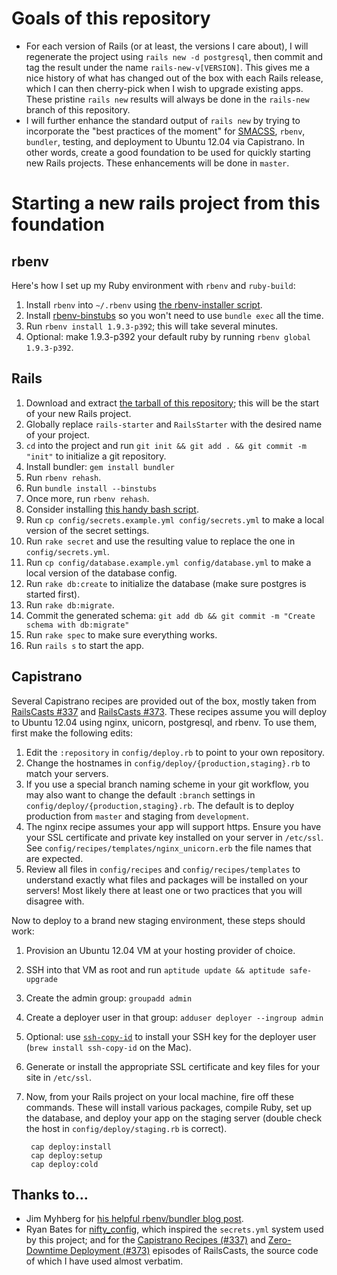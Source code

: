 # Goals of this repository

* For each version of Rails (or at least, the versions I care about), I will regenerate the project using `rails new -d postgresql`, then commit and tag the result under the name `rails-new-v[VERSION]`. This gives me a nice history of what has changed out of the box with each Rails release, which I can then cherry-pick when I wish to upgrade existing apps. These pristine `rails new` results will always be done in the `rails-new` branch of this repository.
* I will further enhance the standard output of `rails new` by trying to incorporate the "best practices of the moment" for [SMACSS](http://smacss.com/), `rbenv`, `bundler`, testing, and deployment to Ubuntu 12.04 via Capistrano. In other words, create a good foundation to be used for quickly starting new Rails projects. These enhancements will be done in `master`.

# Starting a new rails project from this foundation

## rbenv

Here's how I set up my Ruby environment with `rbenv` and `ruby-build`:

1. Install `rbenv` into `~/.rbenv` using [the rbenv-installer script][rbenv-installer].
2. Install [rbenv-binstubs][] so you won't need to use `bundle exec` all the time.
3. Run `rbenv install 1.9.3-p392`; this will take several minutes.
4. Optional: make 1.9.3-p392 your default ruby by running `rbenv global 1.9.3-p392`.

## Rails

1. Download and extract [the tarball of this repository][tarball]; this will be the start of your new Rails project.
1. Globally replace `rails-starter` and `RailsStarter` with the desired name of your project.
1. `cd` into the project and run `git init && git add . && git commit -m "init"` to initialize a git repository.
2. Install bundler: `gem install bundler`
3. Run `rbenv rehash`.
4. Run `bundle install --binstubs`
5. Once more, run `rbenv rehash`.
6. Consider installing [this handy bash script][r].
7. Run `cp config/secrets.example.yml config/secrets.yml` to make a local version of the secret settings.
7. Run `rake secret` and use the resulting value to replace the one in `config/secrets.yml`.
8. Run `cp config/database.example.yml config/database.yml` to make a local version of the database config.
8. Run `rake db:create` to initialize the database (make sure postgres is started first).
9. Run `rake db:migrate`.
10. Commit the generated schema: `git add db && git commit -m "Create schema with db:migrate"`
10. Run `rake spec` to make sure everything works.
11. Run `rails s` to start the app.

## Capistrano

Several Capistrano recipes are provided out of the box, mostly taken from [RailsCasts #337][cast337] and [RailsCasts #373][cast373]. These recipes assume you will deploy to Ubuntu 12.04 using nginx, unicorn, postgresql, and rbenv. To use them, first make the following edits:

1. Edit the `:repository` in `config/deploy.rb` to point to your own repository.
2. Change the hostnames in `config/deploy/{production,staging}.rb` to match your servers.
3. If you use a special branch naming scheme in your git workflow, you may also want to change the default `:branch` settings in `config/deploy/{production,staging}.rb`. The default is to deploy production from `master` and staging from `development`.
4. The nginx recipe assumes your app will support https. Ensure you have your SSL certificate and private key installed on your server in `/etc/ssl`. See `config/recipes/templates/nginx_unicorn.erb` the file names that are expected.
4. Review all files in `config/recipes` and `config/recipes/templates` to understand exactly what files and packages will be installed on your servers! Most likely there at least one or two practices that you will disagree with.

Now to deploy to a brand new staging environment, these steps should work:

1. Provision an Ubuntu 12.04 VM at your hosting provider of choice.
1. SSH into that VM as root and run `aptitude update && aptitude safe-upgrade`
2. Create the admin group: `groupadd admin`
3. Create a deployer user in that group: `adduser deployer --ingroup admin`
4. Optional: use [`ssh-copy-id`][ssh-copy] to install your SSH key for the deployer user (`brew install ssh-copy-id` on the Mac).
5. Generate or install the appropriate SSL certificate and key files for your site in `/etc/ssl`.
6. Now, from your Rails project on your local machine, fire off these commands. These will install various packages, compile Ruby, set up the database, and deploy your app on the staging server (double check the host in `config/deploy/staging.rb` is correct).

        cap deploy:install
        cap deploy:setup
        cap deploy:cold


## Thanks to…

* Jim Myhberg for [his helpful rbenv/bundler blog post][jim].
* Ryan Bates for [nifty_config][nifty], which inspired the `secrets.yml` system used by this project; and for the [Capistrano Recipes (#337)][cast337] and [Zero-Downtime Deployment (#373)][cast373] episodes of RailsCasts, the source code of which I have used almost verbatim.

[rbenv-installer]:https://github.com/fesplugas/rbenv-installer
[rbenv-binstubs]:https://github.com/ianheggie/rbenv-binstubs
[ruby-build-install]:https://github.com/sstephenson/ruby-build#readme
[rbenv-bundler-install]:https://github.com/carsomyr/rbenv-bundler#readme
[tarball]:https://github.com/mbrictson/rails-starter/tarball/master
[r]:http://blog.55minutes.com/post/15353228566/invoke-rails-and-rake-faster-and-with-fewer-mistakes
[jim]:http://jimeh.me/blog/2011/11/01/my-ruby-development-environment/
[nifty]:https://github.com/ryanb/nifty-generators/blob/master/rails_generators/nifty_config/USAGE
[cast337]:http://railscasts.com/episodes/337-capistrano-recipes
[cast373]:http://railscasts.com/episodes/373-zero-downtime-deployment
[ssh-copy]:http://linux.die.net/man/1/ssh-copy-id
